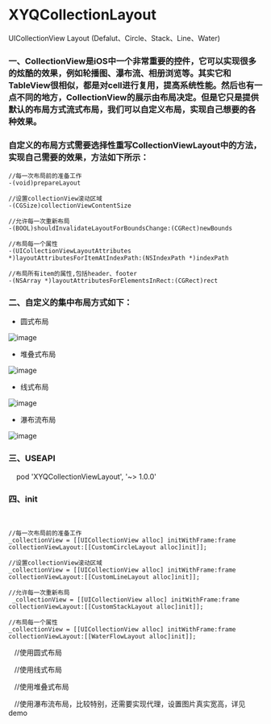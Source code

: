 # XYQCollectionLayout
UICollectionView Layout (Defalut、Circle、Stack、Line、Water)

### 一、CollectionView是iOS中一个非常重要的控件，它可以实现很多的炫酷的效果，例如轮播图、瀑布流、相册浏览等。其实它和TableView很相似，都是对cell进行复用，提高系统性能。然后也有一点不同的地方，CollectionView的展示由布局决定。但是它只是提供默认的布局方式流式布局，我们可以自定义布局，实现自己想要的各种效果。

### 自定义的布局方式需要选择性重写CollectionViewLayout中的方法，实现自己需要的效果，方法如下所示：

    //每一次布局前的准备工作
    -(void)prepareLayout
    
    //设置collectionView滚动区域 
    -(CGSize)collectionViewContentSize
    
    //允许每一次重新布局   
    -(BOOL)shouldInvalidateLayoutForBoundsChange:(CGRect)newBounds
    
    //布局每一个属性
    -(UICollectionViewLayoutAttributes *)layoutAttributesForItemAtIndexPath:(NSIndexPath *)indexPath
    
    //布局所有item的属性,包括header、footer
    -(NSArray *)layoutAttributesForElementsInRect:(CGRect)rect
 
 
### 二、自定义的集中布局方式如下：
 
- 圆式布局
 
![image](https://github.com/xiayuanquan/XYQCollectionLayout/blob/master/Demo/CollectionViewLayout/CollectionViewLayout/screenshots/circle.png)
 
- 堆叠式布局
 
![image](https://github.com/xiayuanquan/XYQCollectionLayout/blob/master/Demo/CollectionViewLayout/CollectionViewLayout/screenshots/stack.png)
 
- 线式布局
 
![image](https://github.com/xiayuanquan/XYQCollectionLayout/blob/master/Demo/CollectionViewLayout/CollectionViewLayout/screenshots/line.png)
 
- 瀑布流布局

![image](https://github.com/xiayuanquan/XYQCollectionLayout/blob/master/Demo/CollectionViewLayout/CollectionViewLayout/screenshots/water.png)


### 三、USEAPI
    
pod 'XYQCollectionViewLayout', '~> 1.0.0'
    
    
### 四、init

    
    
    //每一次布局前的准备工作
    _collectionView = [[UICollectionView alloc] initWithFrame:frame collectionViewLayout:[[CustomCircleLayout alloc]init]];
    
    //设置collectionView滚动区域 
    _collectionView = [[UICollectionView alloc] initWithFrame:frame collectionViewLayout:[[CustomLineLayout alloc]init]];
    
    //允许每一次重新布局   
     _collectionView = [[UICollectionView alloc] initWithFrame:frame collectionViewLayout:[[CustomStackLayout alloc]init]];
    
    //布局每一个属性
    _collectionView = [[UICollectionView alloc] initWithFrame:frame collectionViewLayout:[[WaterFlowLayout alloc]init]];
    
   
    //使用圆式布局
    
    
    //使用线式布局
    
    
    //使用堆叠式布局
   
    
    //使用瀑布流布局，比较特别，还需要实现代理，设置图片真实宽高，详见demo
    
    

